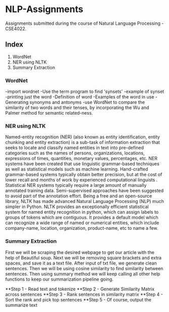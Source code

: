# NLP-Assignments
Assignments submitted during the course of Natural Language Processing - CSE4022.

## Index

1. WordNet
2. NER using NLTK
3. Summary Extraction

### WordNet

-import wordnet
-Use the term program to find 'synsets'
-example of synset
-printing just the word
-Definition of word
-Examples of the word in use
-Generating synonyms and antonyms
-use WordNet to compare the similarity of two words and their tenses, by incorporating the Wu and Palmer method for semantic related-ness.

### NER using NLTK

Named-entity recognition (NER) (also known as entity identification, entity chunking and entity extraction) is a sub-task of information extraction that seeks to locate and classify named entities in text into pre-defined categories such as the names of persons, organizations, locations, expressions of times, quantities, monetary values, percentages, etc.
NER systems have been created that use linguistic grammar-based techniques as well as statistical models such as machine learning. Hand-crafted grammar-based systems typically obtain better precision, but at the cost of lower recall and months of work by experienced computational linguists . Statistical NER systems typically require a large amount of manually annotated training data. Semi-supervised approaches have been suggested to avoid part of the annotation effort.
Being a free and an open-source library, NLTK has made advanced Natural Language Processing (NLP) much simpler in Python. NLTK provides an exceptionally efficient statistical system for named entity recognition in python, which can assign labels to groups of tokens which are contiguous. It provides a default model which can recognize a wide range of named or numerical entities, which include company-name, location, organization, product-name, etc to name a few. 

### Summary Extraction

First we will be scraping the desired webpage to get our article with the help of Beautiful soup. Next we will be removing square brackets and extra spaces, and save it as a text file. After input of txt file, we generate clean sentences. Then we will be using cosine similarity to find similarity between sentences. Then using summary method  we will keep calling all other help functions to keep our summarization pipeline going.

**Step 1 - Read text and tokenize
**Step 2 - Generate Similarity Matrix across sentences 
**Step 3 - Rank sentences in similarity matrix 
**Step 4 - Sort the rank and pick top sentences
**Step 5 - Of course, output the summarize text










